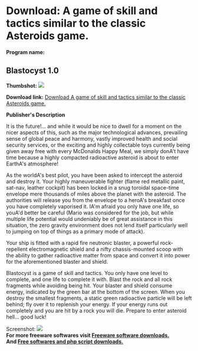 # Download: A game of skill and tactics similar to the classic Asteroids game.

**Program name:**

## Blastocyst 1.0

  
**Thumbshot:** ![](http://www.freewarefiles.com/screenshot/blastocyst_md.jpg)   
  
**Download link:** [Download A game of skill and tactics similar to the classic Asteroids game.](http://freesoftwares.boysofts.com/Blastocyst_program_47583.html)  
  


**Publisher's Description**  
  


It is the future!... and while it would be nice to dwell for a moment on the nicer aspects of this, such as the major technological advances, prevailing sense of global peace and harmony, vastly improved health and social security services, or the exciting and highly collectable toys currently being given away free with every McDonalds Happy Meal, we simply donA't have time because a highly compacted radioactive asteroid is about to enter EarthA's atmosphere! 

As the worldA's best pilot, you have been asked to intercept the asteroid and destroy it. Your highly maneuverable fighter (flame red metallic paint, sat-nav, leather cockpit) has been locked in a snug toroidal space-time envelope mere thousands of miles above the planet with the asteroid. The authorities will release you from the envelope to a heroA's breakfast once you have completely vaporised it. IA'm afraid you only have one life, so youA'd better be careful (Mario was considered for the job, but while multiple life potential would undeniably be of great assistance in this situation, the zero gravity environment does not lend itself particularly well to jumping on top of things as a primary mode of attack).

Your ship is fitted with a rapid fire neutronic blaster, a powerful rock-repellent electromagnetic shield and a nifty chassis-mounted scoop with the ability to gather radioactive matter from space and convert it into power for the aforementioned blaster and shield.

Blastocyst is a game of skill and tactics. You only have one level to complete, and one life to complete it with. Blast the rock and all rock fragments while avoiding being hit. Your blaster and shield consume energy, indicated by the green bar at the bottom of the screen. When you destroy the smallest fragments, a static green radioactive particle will be left behind; fly over it to replenish your energy. If your energy runs out completely and you are hit by a rock you will die. Prepare to enter asteroid hell... good luck! 

  
  
Screenshot: ![](http://www.freewarefiles.com/screenshot/blastocyst.jpg)   
**For more freeware softwares visit [Freeware software downloads.](http://freesoftwares.boysofts.com/)**   
**And [Free softwares and php script downloads.](http://www.boysofts.com/)**
